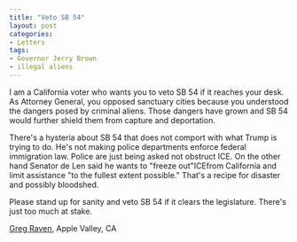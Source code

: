 ```yaml
---
title: "Veto SB 54"
layout: post
categories:
- Letters
tags:
- Governor Jerry Brown
- illegal aliens
---
```


I am a California voter who wants you to veto SB 54 if it reaches your desk. As Attorney General, you opposed sanctuary cities because you understood the dangers posed by criminal aliens. Those dangers have grown and SB 54 would further shield them from capture and deportation.

There's a hysteria about SB 54 that does not comport with what Trump is trying to do. He's not making police departments enforce federal immigration law. Police are just being asked not obstruct ICE. On the other hand Senator de Len said he wants to "freeze out"ICEfrom California and limit assistance "to the fullest extent possible." That's a recipe for disaster and possibly bloodshed.

Please stand up for sanity and veto SB 54 if it clears the legislature. There's just too much at stake.

[Greg Raven](https://www.gregraven.org), Apple Valley, CA